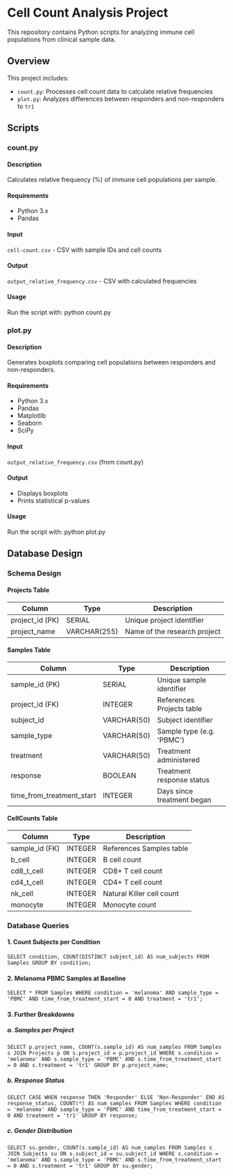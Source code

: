 # Cell Count Analysis Project

This repository contains Python scripts for analyzing immune cell populations from clinical sample data.

## Overview

This project includes:
- `count.py`: Processes cell count data to calculate relative frequencies
- `plot.py`: Analyzes differences between responders and non-responders to `tr1`

## Scripts

### count.py

#### Description
Calculates relative frequency (%) of immune cell populations per sample.

#### Requirements
- Python 3.x
- Pandas

#### Input
`cell-count.csv` - CSV with sample IDs and cell counts

#### Output
`output_relative_frequency.csv` - CSV with calculated frequencies

#### Usage
Run the script with:
    python count.py

### plot.py

#### Description
Generates boxplots comparing cell populations between responders and non-responders.

#### Requirements
- Python 3.x
- Pandas
- Matplotlib
- Seaborn
- SciPy

#### Input
`output_relative_frequency.csv` (from count.py)

#### Output
- Displays boxplots
- Prints statistical p-values

#### Usage
Run the script with:
    python plot.py


## Database Design

### Schema Design

#### Projects Table
| Column | Type | Description |
|--------|------|-------------|
| project_id (PK) | SERIAL | Unique project identifier |
| project_name | VARCHAR(255) | Name of the research project |

#### Samples Table
| Column | Type | Description |
|--------|------|-------------|
| sample_id (PK) | SERIAL | Unique sample identifier |
| project_id (FK) | INTEGER | References Projects table |
| subject_id | VARCHAR(50) | Subject identifier |
| sample_type | VARCHAR(50) | Sample type (e.g. 'PBMC') |
| treatment | VARCHAR(50) | Treatment administered |
| response | BOOLEAN | Treatment response status |
| time_from_treatment_start | INTEGER | Days since treatment began |

#### CellCounts Table
| Column | Type | Description |
|--------|------|-------------|
| sample_id (FK) | INTEGER | References Samples table |
| b_cell | INTEGER | B cell count |
| cd8_t_cell | INTEGER | CD8+ T cell count |
| cd4_t_cell | INTEGER | CD4+ T cell count |
| nk_cell | INTEGER | Natural Killer cell count |
| monocyte | INTEGER | Monocyte count |

### Database Queries

#### 1. Count Subjects per Condition

    SELECT condition, COUNT(DISTINCT subject_id) AS num_subjects FROM Samples GROUP BY condition;

#### 2. Melanoma PBMC Samples at Baseline

    SELECT * FROM Samples WHERE condition = 'melanoma' AND sample_type = 'PBMC' AND time_from_treatment_start = 0 AND treatment = 'tr1';

#### 3. Further Breakdowns

##### a. Samples per Project

    SELECT p.project_name, COUNT(s.sample_id) AS num_samples FROM Samples s JOIN Projects p ON s.project_id = p.project_id WHERE s.condition = 'melanoma' AND s.sample_type = 'PBMC' AND s.time_from_treatment_start = 0 AND s.treatment = 'tr1' GROUP BY p.project_name;

##### b. Response Status

    SELECT CASE WHEN response THEN 'Responder' ELSE 'Non-Responder' END AS response_status, COUNT(*) AS num_samples FROM Samples WHERE condition = 'melanoma' AND sample_type = 'PBMC' AND time_from_treatment_start = 0 AND treatment = 'tr1' GROUP BY response;

##### c. Gender Distribution

    SELECT su.gender, COUNT(s.sample_id) AS num_samples FROM Samples s JOIN Subjects su ON s.subject_id = su.subject_id WHERE s.condition = 'melanoma' AND s.sample_type = 'PBMC' AND s.time_from_treatment_start = 0 AND s.treatment = 'tr1' GROUP BY su.gender;
